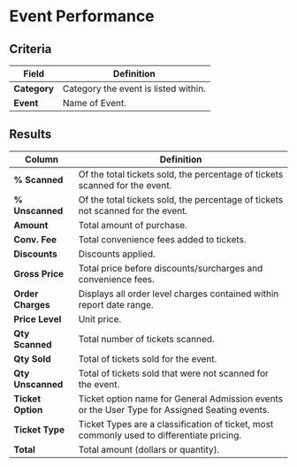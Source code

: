 # Event Performance

## Criteria

| **Field** | **Definition** |
| --- | --- |
| **Category** | Category the event is listed within. |
| **Event** | Name of Event. |

## Results

| **Column** | **Definition** |
| --- | --- |
| **% Scanned** | Of the total tickets sold, the percentage of tickets scanned for the event. |
| **% Unscanned** | Of the total tickets sold, the percentage of tickets not scanned for the event. |
| **Amount** | Total amount of purchase. |
| **Conv. Fee** | Total convenience fees added to tickets. |
| **Discounts** | Discounts applied. |
| **Gross Price** | Total price before discounts/surcharges and convenience fees. |
| **Order Charges** | Displays all order level charges contained within report date range. |
| **Price Level** | Unit price. |
| **Qty Scanned** | Total number of tickets scanned. |
| **Qty Sold** | Total of tickets sold for the event. |
| **Qty Unscanned** | Total of tickets sold that were not scanned for the event. |
| **Ticket Option** | Ticket option name for General Admission events or the User Type for Assigned Seating events. |
| **Ticket Type** | Ticket Types are a classification of ticket, most commonly used to differentiate pricing. |
| **Total** | Total amount \(dollars or quantity\). |

